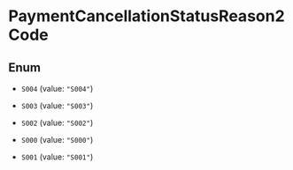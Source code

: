
# PaymentCancellationStatusReason2Code

## Enum


* `S004` (value: `"S004"`)

* `S003` (value: `"S003"`)

* `S002` (value: `"S002"`)

* `S000` (value: `"S000"`)

* `S001` (value: `"S001"`)



